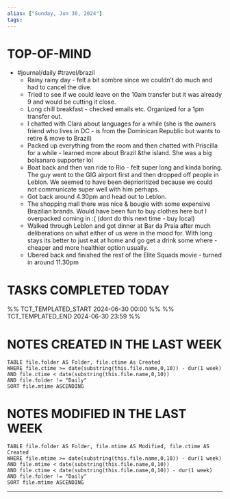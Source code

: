 ```yaml
---
alias: ["Sunday, Jun 30, 2024"]
tags: 
---
```



# TOP-OF-MIND
- #journal/daily #travel/brazil 
	- Rainy rainy day - felt a bit sombre since we couldn’t do much and had to cancel the dive.
	- Tried to see if we could leave on the 10am transfer but it was already 9 and would be cutting it close.
	- Long chill breakfast - checked emails etc. Organized for a 1pm transfer out.
	- I chatted with Clara about languages for a while (she is the owners friend who lives in DC - is from the Dominican Republic but wants to retire & move to Brazil)
	- Packed up everything from the room and then chatted with Priscilla for a while - learned more about Brazil &the island. She was a big bolsanaro supporter lol
	- Boat back and then van ride to Rio - felt super long and kinda boring. The guy went to the GIG airport first and then dropped off people in Leblon. We seemed to have been deprioritized because we could not communicate super well with him perhaps.
	- Got back around 4.30pm and head out to Leblon.
	- The shopping mall there was nice & bougie with some expensive Brazilian brands. Would have been fun to buy clothes here but I overpacked coming in :( (dont do this next time - buy local)
	- Walked through Leblon and got dinner at Bar da Praia after much deliberations on what either of us were in the mood for. With long stays its better to just eat at home and go get a drink some where - cheaper and more healthier option usually.
	- Ubered back and finished the rest of the Elite Squads movie - turned in around 11.30pm

# TASKS COMPLETED TODAY
%% TCT_TEMPLATED_START 2024-06-30 00:00 %%
%% TCT_TEMPLATED_END 2024-06-30 23:59 %%


# NOTES CREATED IN THE LAST WEEK
``` dataview
TABLE file.folder AS Folder, file.ctime As Created
WHERE file.ctime >= date(substring(this.file.name,0,10)) - dur(1 week) 
AND file.ctime < date(substring(this.file.name,0,10)) 
AND file.folder != "Daily"
SORT file.mtime ASCENDING
```

# NOTES MODIFIED IN THE LAST WEEK
``` dataview
TABLE file.folder AS Folder, file.mtime AS Modified, file.ctime AS Created
WHERE file.mtime >= date(substring(this.file.name,0,10)) - dur(1 week)
AND file.mtime < date(substring(this.file.name,0,10))
AND file.ctime < date(substring(this.file.name,0,10)) - dur(1 week)
AND file.folder != "Daily"
SORT file.mtime ASCENDING
```
---

